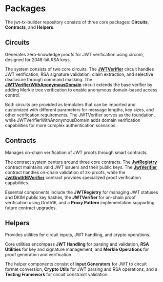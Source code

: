 # Packages

The jwt-tx-builder repository consists of three core packages: **Circuits**, **Contracts**, and **Helpers**.

## Circuits

Generates zero-knowledge proofs for JWT verification using circom, designed for 2048-bit RSA keys.

The system consists of two core circuits. The **[JWTVerifier](https://github.com/zkemail/jwt-tx-builder/blob/main/packages/circuits/jwt-verifier-template.circom)** circuit handles JWT verification, RSA signature validation, claim extraction, and selective disclosure through command masking. The **[JWTVerifierWithAnonymousDomain](https://github.com/zkemail/jwt-tx-builder/blob/main/packages/circuits/jwt-verifier-with-anon-domain-template.circom)** circuit extends the base verifier by adding Merkle tree verification to enable anonymous domain-based access control.

Both circuits are provided as templates that can be imported and customized with different parameters for message lengths, key sizes, and other verification requirements. The JWTVerifier serves as the foundation, while JWTVerifierWithAnonymousDomain adds domain verification capabilities for more complex authentication scenarios.


## Contracts

Manages on-chain verification of JWT proofs through smart contracts.

The contract system centers around three core contracts. The **[JwtRegistry](https://github.com/zkemail/jwt-tx-builder/blob/main/packages/contracts/src/utils/JwtRegistry.sol)** contract maintains valid JWT issuers and their public keys. The **[JwtVerifier](https://github.com/zkemail/jwt-tx-builder/blob/main/packages/contracts/src/utils/JwtVerifier.sol)** contract handles on-chain validation of zk-proofs, while the **[JwtGroth16Verifier](https://github.com/zkemail/jwt-tx-builder/blob/main/packages/contracts/src/utils/JwtGroth16Verifier.sol)** contract provides specialized proof verification capabilities.

Essential components include the **JWTRegistry** for managing JWT statuses and DKIM public key hashes, the **JWTVerifier** for on-chain proof verification using Groth16, and a **Proxy Pattern** implementation supporting future contract upgrades.

## Helpers

Provides utilities for circuit inputs, JWT handling, and crypto operations.

Core utilities encompass **JWT Handling** for parsing and validation, **RSA Utilities** for key and signature management, and **Merkle Operations** for proof generation and verification.

The helper components consist of **Input Generators** for JWT to circuit format conversion, **Crypto Utils** for JWT parsing and RSA operations, and a **Testing Framework** for circuit constraint validation.